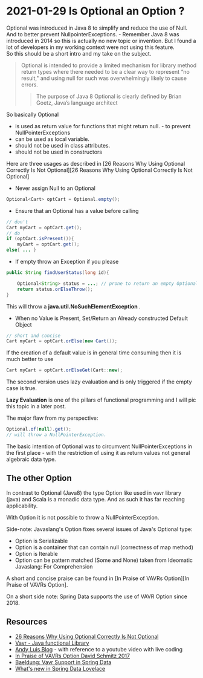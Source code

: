 # 2021-01-29 Is Optional an Option ?   

Optional was introduced in Java 8 to simplify and reduce the use of Null. And to better prevent NullpointerExceptions. - Remember Java 8 was introduced in 2014 so this is actually no new topic or invention. But I found a lot of developers in my working context were not using this feature.  
So this should be a short intro and my take on the subject.  

>  Optional is intended to provide a limited mechanism for library method return types where there needed to be a clear way to represent “no result," and using null for such was overwhelmingly likely to cause errors. 
>> The purpose of Java 8 Optional is clearly defined by Brian Goetz, Java’s language architect

So basically Optional  

* is used as return value for functions that might return null. - to prevent NullPointerExceptions
* can be used as local variable.
* should not be used in class attributes.
* should not be used in constructors

Here are three usages as described in [26 Reasons Why Using Optional Correctly Is Not Optional][26 Reasons Why Using Optional Correctly Is Not Optional]

* Never assign Null to an Optional  
```java
Optional<Cart> optCart = Optional.empty();
```

* Ensure that an Optional has a value before calling  
```java
// don't
Cart myCart = optCart.get();
// do
if (optCart.isPresent()){
	myCart = optCart.get();
else{ ... }
```

* If empty throw an Exception if you please  
```java
public String findUserStatus(long id){

	Optional<String> status = ...; // prone to return an empty Optional
	return status.orElseThrow();
}
```
This will throw a **java.util.NoSuchElementException** .

* When no Value is Present, Set/Return an Already constructed Default Object
```java
// short and concise
Cart myCart = optCart.orElse(new Cart());
```
If the creation of a default value is in general time consuming then it is much better to use  
```java
Cart myCart = optCart.orElseGet(Cart::new);
```
The second version uses lazy evaluation and is only triggered if the empty case is true.

**Lazy Evaluation** is one of the pillars of functional programming and I will pic this topic in a later post.

The major flaw from my perspective:  

```java
Optional.of(null).get(); 
// will throw a NullPointerException.
```

The basic intention of Optional was to circumvent NullPointerExceptions in the first place - with the restriction of using it as return values not general algebraic data type.


## The other Option

In contrast to Optional (Java8) the type Option like used in vavr library (java) and Scala is a monadic data type. And as such it has far reaching applicability.  

With Option it is not possible to throw a NullPointerException.

Side-note: Javaslang's Option fixes several issues of Java's Optional type:

  * Option is Serializable
  * Option is a container that can contain null (correctness of map method)
  * Option is Iterable
  * Option can be pattern matched (Some and None)
    taken from Ideomatic Javaslang: For Comprehension

A short and concise praise can be found in [In Praise of VAVRs Option][In Praise of VAVRs Option].  

On a short side note: Spring Data supports the use of VAVR Option since 2018. 

## Resources  

* [26 Reasons Why Using Optional Correctly Is Not Optional](https://dzone.com/articles/using-optional-correctly-is-not-optional)  
* [Vavr - Java functional Library](https://www.vavr.io/)  
* [Andy Luis Blog](http://mvpjava.com/java-optional/)  - with reference to a youtube video with live coding
* [In Praise of VAVRs Option David Schmitz 2017](https://blog.senacor.com/in-praise-of-vavrs-option/)
* [Baeldung: Vavr Support in Spring Data](https://www.baeldung.com/spring-vavr)
* [What's new in Spring Data Lovelace](https://spring.io/blog/2018/09/27/what-s-new-in-spring-data-lovelace)

